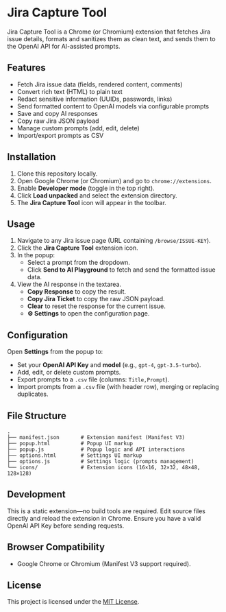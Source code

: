 # Jira Capture Tool

Jira Capture Tool is a Chrome (or Chromium) extension that fetches Jira issue details, formats and sanitizes them as clean text, and sends them to the OpenAI API for AI-assisted prompts.

## Features
- Fetch Jira issue data (fields, rendered content, comments)
- Convert rich text (HTML) to plain text
- Redact sensitive information (UUIDs, passwords, links)
- Send formatted content to OpenAI models via configurable prompts
- Save and copy AI responses
- Copy raw Jira JSON payload
- Manage custom prompts (add, edit, delete)
- Import/export prompts as CSV

## Installation
1. Clone this repository locally.
2. Open Google Chrome (or Chromium) and go to `chrome://extensions`.
3. Enable **Developer mode** (toggle in the top right).
4. Click **Load unpacked** and select the extension directory.
5. The **Jira Capture Tool** icon will appear in the toolbar.

## Usage
1. Navigate to any Jira issue page (URL containing `/browse/ISSUE-KEY`).
2. Click the **Jira Capture Tool** extension icon.
3. In the popup:
   - Select a prompt from the dropdown.
   - Click **Send to AI Playground** to fetch and send the formatted issue data.
4. View the AI response in the textarea.
   - **Copy Response** to copy the result.
   - **Copy Jira Ticket** to copy the raw JSON payload.
   - **Clear** to reset the response for the current issue.
   - **⚙️ Settings** to open the configuration page.

## Configuration
Open **Settings** from the popup to:
- Set your **OpenAI API Key** and **model** (e.g., `gpt-4`, `gpt-3.5-turbo`).
- Add, edit, or delete custom prompts.
- Export prompts to a `.csv` file (columns: `Title,Prompt`).
- Import prompts from a `.csv` file (with header row), merging or replacing duplicates.

## File Structure
```
.
├── manifest.json       # Extension manifest (Manifest V3)
├── popup.html          # Popup UI markup
├── popup.js            # Popup logic and API interactions
├── options.html        # Settings UI markup
├── options.js          # Settings logic (prompts management)
└── icons/              # Extension icons (16×16, 32×32, 48×48, 128×128)
```

## Development
This is a static extension—no build tools are required.
Edit source files directly and reload the extension in Chrome.
Ensure you have a valid OpenAI API Key before sending requests.

## Browser Compatibility
- Google Chrome or Chromium (Manifest V3 support required).

## License
This project is licensed under the [MIT License](LICENSE).
